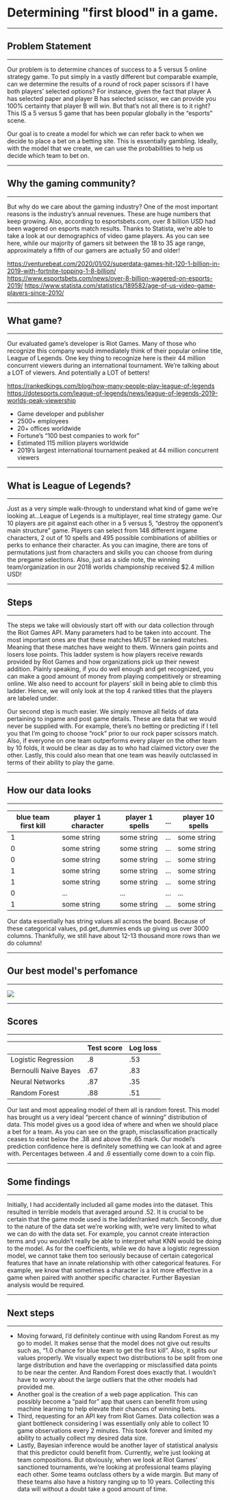 # Determining "first blood" in a game.
---
## Problem Statement
---
Our problem is to determine chances of success to a 5 versus 5 online strategy game. To put simply in a vastly different but comparable example, can we determine the results of a round of rock paper scissors if I have both players’ selected options?  For instance, given the fact that player A has selected paper and player B has selected scissor, we can provide you 100% certainty that player B will win.  But that’s not all there is to it right?  This IS a 5 versus 5 game that has been popular globally in the “esports” scene. 

Our goal is to create a model for which we can refer back to when we decide to place a bet on a betting site. This is essentially gambling. Ideally, with the model that we create, we can use the probabilities to help us decide which team to bet on.

---
## Why the gaming community?
---
But why do we care about the gaming industry? One of the most important reasons is the industry’s annual revenues.  These are huge numbers that keep growing.  Also, according to esportsbets.com, over 8 billion USD had been wagered on esports match results.  Thanks to Statista, we’re able to take a look at our demographics of video game players.  As you can see here, while our majority of gamers sit between the 18 to 35 age range, approximately a fifth of our gamers are actually 50 and older!

https://venturebeat.com/2020/01/02/superdata-games-hit-120-1-billion-in-2019-with-fortnite-topping-1-8-billion/
https://www.esportsbets.com/news/over-8-billion-wagered-on-esports-2019/
https://www.statista.com/statistics/189582/age-of-us-video-game-players-since-2010/

---
## What game?
---
Our evaluated game’s developer is Riot Games.  Many of those who recognize this company would immediately think of their popular online title, League of Legends.  One key thing to recognize here is their 44 million concurrent viewers during an international tournament.  We’re talking about a LOT of viewers. And potentially a LOT of betters!

https://rankedkings.com/blog/how-many-people-play-league-of-legends
https://dotesports.com/league-of-legends/news/league-of-legends-2019-worlds-peak-viewership

* Game developer and publisher
* 2500+ employees
* 20+ offices worldwide
* Fortune’s “100 best companies to work for”
* Estimated 115 million players worldwide
* 2019’s largest international tournament peaked at 44 million concurrent viewers

---
## What is League of Legends?
---
Just as a very simple walk-through to understand what kind of game we’re looking at...League of Legends is a multiplayer, real time strategy game.  Our 10 players are pit against each other in a 5 versus 5, “destroy the opponent’s main structure” game. Players can select from 148 different ingame characters, 2 out of 10 spells and 495 possible combinations of abilities or perks to enhance their character. As you can imagine, there are tons of permutations just from characters and skills you can choose from during the pregame selections.  Also, just as a side note, the winning team/organization in our 2018 worlds championship received $2.4 million USD!

---
## Steps
---
The steps we take will obviously start off with our data collection through the Riot Games API.  Many parameters had to be taken into account. The most important ones are that these matches MUST be ranked matches. Meaning that these matches have weight to them. Winners gain points and losers lose points. This ladder system is how players receive rewards provided by Riot Games and how organizations pick up their newest addition.  Plainly speaking, if you do well enough and get recognized, you can make a good amount of money from playing competitively or streaming online.  We also need to account for players’ skill in being able to climb this ladder. Hence, we will only look at the top 4 ranked titles that the players are labeled under.

Our second step is much easier.  We simply remove all fields of data pertaining to ingame and post game details.  These are data that we would never be supplied with.  For example, there’s no betting or predicting if I tell you that I’m going to choose “rock” prior to our rock paper scissors match.  Also, if everyone on one team outperforms every player on the other team by 10 folds, it would be clear as day as to who had claimed victory over the other. Lastly, this could also mean that one team was heavily outclassed in terms of their ability to play the game.

---
## How our data looks
---
| blue team first kill | player 1 character | player 1 spells | ... | player 10 spells |
|----------------------|--------------------|-----------------|-----|------------------|
| 1                    | some string        | some string     | ... | some string      |
| 0                    | some string        | some string     | ... | some string      |
| 0                    | some string        | some string     | ... | some string      |
| 1                    | some string        | some string     | ... | some string      |
| 1                    | some string        | some string     | ... | some string      |
| 0                    | ...                | ...             | ... | ...              |
| 1                    | some string        | some string     | ... | some string      |

Our data essentially has string values all across the board. Because of these categorical values, pd.get_dummies ends up giving us over 3000 columns. Thankfully, we still have about 12-13 thousand more rows than we do columns!

---
## Our best model's perfomance
---
<img src='./png/rf.png'>

---
## Scores
---
|                       | Test score | Log loss |
|-----------------------|------------|----------|
| Logistic Regression   | .8         | .53      |
| Bernoulli Naive Bayes | .67        | .83      |
| Neural Networks       | .87        | .35      |
| Random Forest         | .88        | .51      |

Our last and most appealing model of them all is random forest.  This model has brought us a very ideal “percent chance of winning” distribution of data. This model gives us a good idea of where and when we should place a bet for a team. As you can see on the graph, misclassification practically ceases to exist below the .38 and above the .65 mark. Our model’s prediction confidence here is definitely something we can look at and agree with. Percentages between .4 and .6 essentially come down to a coin flip.  

---
## Some findings
---
Initially, I had accidentally included all game modes into the dataset. This resulted in terrible models that averaged around .52.  It is crucial to be certain that the game mode used is the ladder/ranked match. Secondly, due to the nature of the data set we’re working with, we’re very limited to what we can do with the data set. For example, you cannot create interaction terms and you wouldn’t really be able to interpret what KNN would be doing to the model.  As for the coefficients, while we do have a logistic regression model, we cannot take them too seriously because of certain categorical features that have an innate relationship with other categorical features.  For example, we know that sometimes a character is a lot more effective in a game when paired with another specific character. Further Bayesian analysis would be required.

---
## Next steps
---
* Moving forward, I’d definitely continue with using Random Forest as my go to model.  It makes sense that the model does not give out results such as, “1.0 chance for blue team to get the first kill”. Also, it splits our values properly. We visually expect two distributions to be split from one large distribution and have the overlapping or misclassified data points to be near the center. And Random Forest does exactly that. I wouldn’t have to worry about the large outliers that the other models had provided me. 
* Another goal is the creation of a web page application.  This can possibly become a “paid for” app that users can benefit from using machine learning to help elevate their chances of winning bets. 
* Third, requesting for an API key from Riot Games.  Data collection was a giant bottleneck considering I was essentially only able to collect 10 game observations every 2 minutes. This took forever and limited my ability to actually collect my desired data size. 
* Lastly, Bayesian inference would be another layer of statistical analysis that this predictor could benefit from. Currently, we’re just looking at team compositions.  But obviously, when we look at Riot Games’ sanctioned tournaments, we’re looking at professional teams playing each other. Some teams outclass others by a wide margin.  But many of these teams also have a history ranging up to 10 years.  Collecting this data will without a doubt take a good amount of time.
